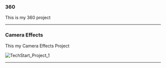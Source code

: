 ### 360

This is my 360 project

<script src="//360.vizor.io/scripts/embed.js" data-vizorurl="https://360.vizor.io/embed/v/y0xed" ></script>

***


### Camera Effects

This my Camera Effects Project

![TechStart_Project_1](Portfolio/https://github.com/DocHoliday1/DocHoliday1.github.io/blob/master/TechStart%20Project%201.jpg?raw=true "Optional Title")

***
